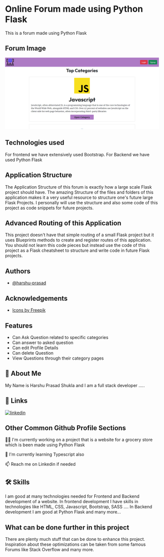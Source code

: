 
# Online Forum made using Python Flask

This is a forum made using Python Flask


## Forum Image
![Forum Image](https://github.com/harshu-prasad/Forum-Made-Using-Python-Flask/blob/master/views/static/img/Forum%20Image.png?raw=true)
## Technologies used
For frontend we have extensively used Bootstrap. For Backend we have used Python Flask
## Application Structure
The Application Structure of this forum is exactly how a large scale Flask project should have. The amazing Structure of the files and folders of this application makes it a very useful resource to structure one's future large Flask Projects. I personally will use the structure and also some code of this project as code snippets for future projects.
## Advanced Routing of this Application
This project doesn't have that simple routing of a small Flask project but it uses Blueprints methods to create and register routes of this application. You should not learn this code pieces but instead use the code of this project as a Flask cheatsheet to structure and write code in future Flask projects.
## Authors

- [@harshu-prasad](https://www.github.com/harshu-prasad)

## Acknowledgements

 - [Icons by Freepik](https://www.freepik.com/)
## Features

- Can Ask Question related to specific categories
- Can answer to asked question
- Can edit Profile Details
- Can delete Question
- View Questions through their category pages
## 🚀 About Me
My Name is Harshu Prasad Shukla and I am a full stack developer .....


## 🔗 Links
[![linkedin](https://img.shields.io/badge/linkedin-0A66C2?style=for-the-badge&logo=linkedin&logoColor=white)](https://www.linkedin.com/in/harshu-prasad/)

## Other Common Github Profile Sections
👩‍💻 I'm currently working on a project that is a website for a grocery store which is been made using Python Flask

🧠 I'm currently learning Typescript also

📫 Reach me on Linkedin if needed


## 🛠 Skills
I am good at many technologies needed for Frontend and Backend development of a website. In frontend development I have skills in technologies like HTML, CSS, Javascript, Bootstrap, SASS .... In Backend development I am good at Python Flask and many more...
## What can be done further in this project

There are plenty much stuff that can be done to enhance this project. Inspiration about these optimizations can be taken from some famous Forums like Stack Overflow and many more.
